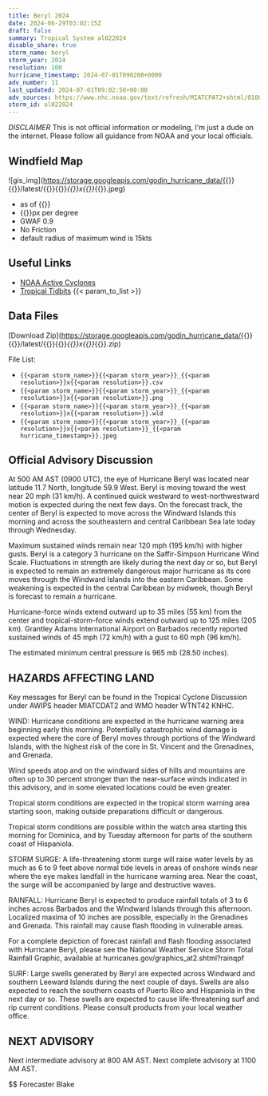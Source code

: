 ```yaml
---
title: Beryl 2024
date: 2024-06-29T03:02:15Z
draft: false
summary: Tropical System al022024
disable_share: true
storm_name: beryl
storm_year: 2024
resolution: 100
hurricane_timestamp: 2024-07-01T090200+0000
adv_number: 11
last_updated: 2024-07-01T09:02:58+00:00
adv_sources: https://www.nhc.noaa.gov/text/refresh/MIATCPAT2+shtml/010857.shtml;https://www.nhc.noaa.gov/refresh/graphics_at2+shtml/085933.shtml?cone
storm_id: al022024
---
```

*DISCLAIMER* This is not official information or modeling, I'm just a dude on the internet.  Please follow all guidance from NOAA and your local officials.

## Windfield Map
![gis_img](https://storage.googleapis.com/godin_hurricane_data/{{<param storm_name>}}{{<param storm_year>}}/latest/{{<param storm_name>}}{{<param storm_year>}}_{{<param resolution>}}x{{<param resolution>}}_{{<param hurricane_timestamp>}}.jpeg)

- as of {{<param last_updated>}}
- {{<param resolution>}}px per degree
- GWAF 0.9
- No Friction
- default radius of maximum wind is 15kts

## Useful Links
- [NOAA Active Cyclones](https://www.nhc.noaa.gov/)
- [Tropical Tidbits](https://www.tropicaltidbits.com/storminfo/)
{{< param_to_list >}}

## Data Files
[Download Zip](https://storage.googleapis.com/godin_hurricane_data/{{<param storm_name>}}{{<param storm_year>}}/latest/{{<param storm_name>}}{{<param storm_year>}}_{{<param resolution>}}x{{<param resolution>}}_{{<param hurricane_timestamp>}}.zip)

File List:
- `{{<param storm_name>}}{{<param storm_year>}}_{{<param resolution>}}x{{<param resolution>}}.csv`
- `{{<param storm_name>}}{{<param storm_year>}}_{{<param resolution>}}x{{<param resolution>}}.png`
- `{{<param storm_name>}}{{<param storm_year>}}_{{<param resolution>}}x{{<param resolution>}}.wld`
- `{{<param storm_name>}}{{<param storm_year>}}_{{<param resolution>}}x{{<param resolution>}}_{{<param hurricane_timestamp>}}.jpeg`


## Official Advisory Discussion
At 500 AM AST (0900 UTC), the eye of Hurricane Beryl was located
near latitude 11.7 North, longitude 59.9 West. Beryl is moving
toward the west near 20 mph (31 km/h). A continued quick westward to
west-northwestward motion is expected during the next few days. On
the forecast track, the center of Beryl is expected to move across
the Windward Islands this morning and across the southeastern and
central Caribbean Sea late today through Wednesday.
 
Maximum sustained winds remain near 120 mph (195 km/h) with higher
gusts.  Beryl is a category 3 hurricane on the Saffir-Simpson
Hurricane Wind Scale. Fluctuations in strength are likely during the
next day or so, but Beryl is expected to remain an extremely
dangerous major hurricane as its core moves through the Windward
Islands into the eastern Caribbean.  Some weakening is expected in
the central Caribbean by midweek, though Beryl is forecast to
remain a hurricane.
 
Hurricane-force winds extend outward up to 35 miles (55 km) from the
center and tropical-storm-force winds extend outward up to 125 miles
(205 km).  Grantley Adams International Airport on Barbados
recently reported sustained winds of 45 mph (72 km/h) with a gust
to 60 mph (96 km/h).
 
The estimated minimum central pressure is 965 mb (28.50 inches).
 
 
HAZARDS AFFECTING LAND
----------------------
Key messages for Beryl can be found in the Tropical Cyclone
Discussion under AWIPS header MIATCDAT2 and WMO header WTNT42 KNHC.
 
WIND: Hurricane conditions are expected in the hurricane warning
area beginning early this morning.  Potentially catastrophic wind
damage is expected where the core of Beryl moves through portions of
the Windward Islands, with the highest risk of the core in St.
Vincent and the Grenadines, and Grenada.
 
Wind speeds atop and on the windward sides of hills and mountains
are often up to 30 percent stronger than the near-surface winds
indicated in this advisory, and in some elevated locations could be
even greater.
 
Tropical storm conditions are expected in the tropical storm warning
area starting soon, making outside preparations difficult or
dangerous.
 
Tropical storm conditions are possible within the watch area
starting this morning for Dominica, and by Tuesday afternoon for
parts of the southern coast of Hispaniola.
 
STORM SURGE:  A life-threatening storm surge will raise water levels
by as much as 6 to 9 feet above normal tide levels in areas of
onshore winds near where the eye makes landfall in the hurricane
warning area.  Near the coast, the surge will be accompanied by
large and destructive waves.
 
RAINFALL:  Hurricane Beryl is expected to produce rainfall totals of
3 to 6 inches across Barbados and the Windward Islands through this
afternoon. Localized maxima of 10 inches are possible, especially in
the Grenadines and Grenada. This rainfall may cause flash flooding
in vulnerable areas.
 
For a complete depiction of forecast rainfall and flash flooding
associated with Hurricane Beryl, please see the National Weather
Service Storm Total Rainfall Graphic, available at
hurricanes.gov/graphics_at2.shtml?rainqpf
 
SURF:  Large swells generated by Beryl are expected across Windward
and southern Leeward Islands during the next couple of days.  Swells
are also expected to reach the southern coasts of Puerto Rico and
Hispaniola in the next day or so. These swells are expected to cause
life-threatening surf and rip current conditions. Please consult
products from your local weather office.
 
 
NEXT ADVISORY
-------------
Next intermediate advisory at 800 AM AST.
Next complete advisory at 1100 AM AST.
 
$$
Forecaster Blake